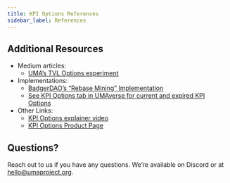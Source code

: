 ```yaml
---
title: KPI Options References
sidebar_label: References
---
```


## Additional Resources 

- Medium articles: 
    - [UMA’s TVL Options experiment](https://medium.com/uma-project/uma-kpi-options-and-airdrop-bae86be16ce4)
- Implementations:
    - [BadgerDAO’s “Rebase Mining” Implementation](https://medium.com/uma-project/badgerdaos-rebase-mining-kicks-off-now-using-uma-s-kpi-options-cd75f71dc1fa)
    - [See KPI Options tab in UMAverse for current and expired KPI Options](https://umaverse.vercel.app)
- Other Links:
    - [KPI Options explainer video](https://www.youtube.com/watch?v=U1xNkCbuiPA&amp%3Bfeature=youtu.be)
    - [KPI Options Product Page](https://umaproject.org/kpi-options.html)

## Questions?

Reach out to us if you have any questions. We’re available on Discord or at hello@umaproject.org. 